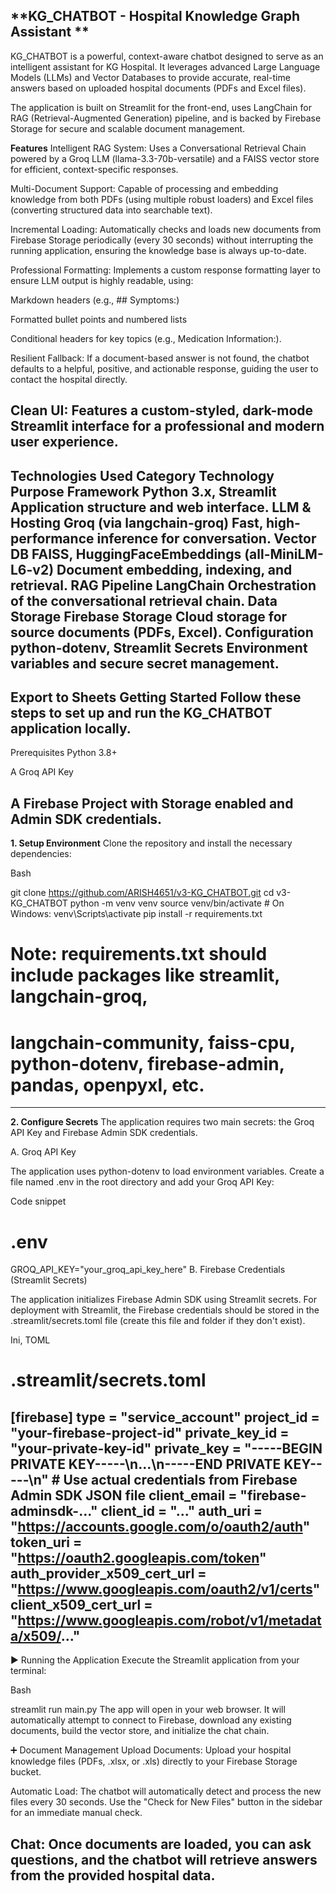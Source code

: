**KG_CHATBOT - Hospital Knowledge Graph Assistant **
---
KG_CHATBOT is a powerful, context-aware chatbot designed to serve as an intelligent assistant for KG Hospital. It leverages advanced Large Language Models (LLMs) and Vector Databases to provide accurate, real-time answers based on uploaded hospital documents (PDFs and Excel files).

The application is built on Streamlit for the front-end, uses LangChain for RAG (Retrieval-Augmented Generation) pipeline, and is backed by Firebase Storage for secure and scalable document management.

**Features**
Intelligent RAG System: Uses a Conversational Retrieval Chain powered by a Groq LLM (llama-3.3-70b-versatile) and a FAISS vector store for efficient, context-specific responses.

Multi-Document Support: Capable of processing and embedding knowledge from both PDFs (using multiple robust loaders) and Excel files (converting structured data into searchable text).

Incremental Loading: Automatically checks and loads new documents from Firebase Storage periodically (every 30 seconds) without interrupting the running application, ensuring the knowledge base is always up-to-date.

Professional Formatting: Implements a custom response formatting layer to ensure LLM output is highly readable, using:

Markdown headers (e.g., ## Symptoms:)

Formatted bullet points and numbered lists

Conditional headers for key topics (e.g., Medication Information:).

Resilient Fallback: If a document-based answer is not found, the chatbot defaults to a helpful, positive, and actionable response, guiding the user to contact the hospital directly.

Clean UI: Features a custom-styled, dark-mode Streamlit interface for a professional and modern user experience.
---
**Technologies Used**
Category	Technology	Purpose
Framework	Python 3.x, Streamlit	Application structure and web interface.
LLM & Hosting	Groq (via langchain-groq)	Fast, high-performance inference for conversation.
Vector DB	FAISS, HuggingFaceEmbeddings (all-MiniLM-L6-v2)	Document embedding, indexing, and retrieval.
RAG Pipeline	LangChain	Orchestration of the conversational retrieval chain.
Data Storage	Firebase Storage	Cloud storage for source documents (PDFs, Excel).
Configuration	python-dotenv, Streamlit Secrets	Environment variables and secure secret management.
---
**Export to Sheets**
**Getting Started**
Follow these steps to set up and run the KG_CHATBOT application locally.
---
Prerequisites
Python 3.8+

A Groq API Key

A Firebase Project with Storage enabled and Admin SDK credentials.
---
**1. Setup Environment**
Clone the repository and install the necessary dependencies:

Bash

git clone https://github.com/ARISH4651/v3-KG_CHATBOT.git
cd v3-KG_CHATBOT
python -m venv venv
source venv/bin/activate  # On Windows: venv\Scripts\activate
pip install -r requirements.txt 
# Note: requirements.txt should include packages like streamlit, langchain-groq,
# langchain-community, faiss-cpu, python-dotenv, firebase-admin, pandas, openpyxl, etc.
----
**2. Configure Secrets**
The application requires two main secrets: the Groq API Key and Firebase Admin SDK credentials.

A. Groq API Key

The application uses python-dotenv to load environment variables. Create a file named .env in the root directory and add your Groq API Key:

Code snippet

# .env
GROQ_API_KEY="your_groq_api_key_here" 
B. Firebase Credentials (Streamlit Secrets)

The application initializes Firebase Admin SDK using Streamlit secrets. For deployment with Streamlit, the Firebase credentials should be stored in the .streamlit/secrets.toml file (create this file and folder if they don't exist).

Ini, TOML

# .streamlit/secrets.toml

[firebase]
type = "service_account"
project_id = "your-firebase-project-id"
private_key_id = "your-private-key-id"
private_key = "-----BEGIN PRIVATE KEY-----\n...\n-----END PRIVATE KEY-----\n" # Use actual credentials from Firebase Admin SDK JSON file
client_email = "firebase-adminsdk-..."
client_id = "..."
auth_uri = "https://accounts.google.com/o/oauth2/auth"
token_uri = "https://oauth2.googleapis.com/token"
auth_provider_x509_cert_url = "https://www.googleapis.com/oauth2/v1/certs"
client_x509_cert_url = "https://www.googleapis.com/robot/v1/metadata/x509/..."
---
▶️ Running the Application
Execute the Streamlit application from your terminal:

Bash

streamlit run main.py
The app will open in your web browser. It will automatically attempt to connect to Firebase, download any existing documents, build the vector store, and initialize the chat chain.

➕ Document Management
Upload Documents: Upload your hospital knowledge files (PDFs, .xlsx, or .xls) directly to your Firebase Storage bucket.

Automatic Load: The chatbot will automatically detect and process the new files every 30 seconds. Use the "Check for New Files" button in the sidebar for an immediate manual check.

Chat: Once documents are loaded, you can ask questions, and the chatbot will retrieve answers from the provided hospital data.
---







